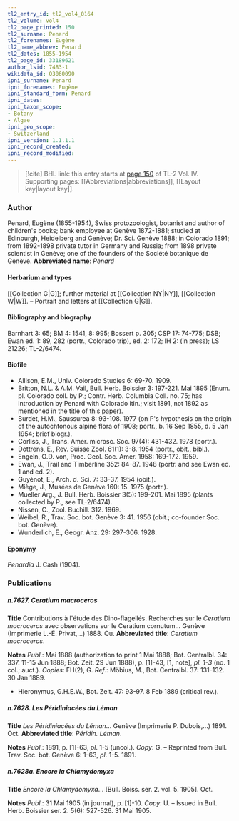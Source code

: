 ```yaml
---
tl2_entry_id: tl2_vol4_0164
tl2_volume: vol4
tl2_page_printed: 150
tl2_surname: Penard
tl2_forenames: Eugène
tl2_name_abbrev: Penard
tl2_dates: 1855-1954
tl2_page_id: 33189621
author_lsid: 7483-1
wikidata_id: Q3060090
ipni_surname: Penard
ipni_forenames: Eugène
ipni_standard_form: Penard
ipni_dates: 
ipni_taxon_scope: 
- Botany
- Algae
ipni_geo_scope: 
- Switzerland
ipni_version: 1.1.1.1
ipni_record_created: 
ipni_record_modified:
---
```



> [!cite] BHL link: this entry starts at [page 150](https://www.biodiversitylibrary.org/page/33189621) of TL-2 Vol. IV.
> Supporting pages: [[Abbreviations|abbreviations]], [[Layout key|layout key]].

### Author

Penard, Eugène (1855-1954), Swiss protozoologist, botanist and author of children's books; bank employee at Genève 1872-1881; studied at Edinburgh, Heidelberg and Genève; Dr. Sci. Genève 1888; in Colorado 1891; from 1892-1898 private tutor in Germany and Russia; from 1898 private scientist in Genève; one of the founders of the Société botanique de Genève. 
**Abbreviated name**: *Penard*

#### Herbarium and types

[[Collection G|G]]; further material at [[Collection NY|NY]], [[Collection W|W]]. – Portrait and letters at [[Collection G|G]].

#### Bibliography and biography

Barnhart 3: 65; BM 4: 1541, 8: 995; Bossert p. 305; CSP 17: 74-775; DSB; Ewan ed. 1: 89, 282 (portr., Colorado trip), ed. 2: 172; IH 2: (in press); LS 21226; TL-2/6474.

#### Biofile

- Allison, E.M., Univ. Colorado Studies 6: 69-70. 1909.
- Britton, N.L. & A.M. Vail, Bull. Herb. Boissier 3: 197-221. Mai 1895 (Enum. pl. Colorado coll. by P.; Contr. Herb. Columbia Coll. no. 75; has introduction by Penard with Colorado itin.; visit 1891, not 1892 as mentioned in the title of this paper).
- Burdet, H.M., Saussurea 8: 93-108. 1977 (on P's hypothesis on the origin of the autochtonous alpine flora of 1908; portr., b. 16 Sep 1855, d. 5 Jan 1954; brief biogr.).
- Corliss, J., Trans. Amer. microsc. Soc. 97(4): 431-432. 1978 (portr.).
- Dottrens, E., Rev. Suisse Zool. 61(1): 3-8. 1954 (portr., obit., bibl.).
- Engeln, O.D. von, Proc. Geol. Soc. Amer. 1958: 169-172. 1959.
- Ewan, J., Trail and Timberline 352: 84-87. 1948 (portr. and see Ewan ed. 1 and ed. 2).
- Guyénot, E., Arch. d. Sci. 7: 33-37. 1954 (obit.).
- Miège, J., Musées de Genève 160: 15. 1975 (portr.).
- Mueller Arg., J. Bull. Herb. Boissier 3(5): 199-201. Mai 1895 (plants collected by P., see TL-2/6474).
- Nissen, C., Zool. Buchill. 312. 1969.
- Weibel, R., Trav. Soc. bot. Genève 3: 41. 1956 (obit.; co-founder Soc. bot. Genève).
- Wunderlich, E., Geogr. Anz. 29: 297-306. 1928.

#### Eponymy

*Penardia* J. Cash (1904).

### Publications

##### n.7627. Ceratium macroceros

**Title**
Contributions à l'étude des Dino-flagellés. Recherches sur le *Ceratium macroceros* avec observations sur le Ceratium cornutum... Genève (Imprimerie L.-É. Privat,...) 1888. Qu.
**Abbreviated title**: *Ceratium macroceros*.

**Notes**
*Publ*.: Mai 1888 (authorization to print 1 Mai 1888; Bot. Centralbl. 34: 337. 11-15 Jun 1888; Bot. Zeit. 29 Jun 1888), p. \[1\]-43, \[1, note\], *pl. 1-3* (no. 1 col.; auct.). *Copies*: FH(2), G.
*Ref*.: Möbius, M., Bot. Centralbl. 37: 131-132. 30 Jan 1889.
- Hieronymus, G.H.E.W., Bot. Zeit. 47: 93-97. 8 Feb 1889 (critical rev.).

##### n.7628. Les Péridiniacées du Léman

**Title**
*Les Péridiniacées du Léman*... Genève (Imprimerie P. Dubois,...) 1891. Oct.
**Abbreviated title**: *Péridin. Léman*.

**Notes**
*Publ*.: 1891, p. \[1\]-63, *pl*. 1-5 (uncol.). *Copy*: G. – Reprinted from Bull. Trav. Soc. bot. Genève 6: 1-63, *pl*. 1-5. 1891.

##### n.7628a. Encore la Chlamydomyxa

**Title**
*Encore la Chlamydomyxa*... \[Bull. Boiss. ser. 2. vol. 5. 1905\]. Oct.

**Notes**
*Publ*.: 31 Mai 1905 (in journal), p. \[1\]-10. *Copy*: U. – Issued in Bull. Herb. Boissier ser. 2. 5(6): 527-526. 31 Mai 1905.

